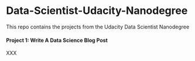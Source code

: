 # Data-Scientist-Udacity-Nanodegree
This repo contains the projects from the Udacity Data Scientist Nanodegree

#### Project 1: Write A Data Science Blog Post 
XXX
